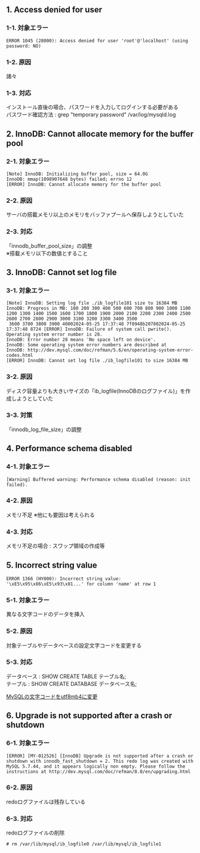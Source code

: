 ## 1. Access denied for user
### 1-1. 対象エラー
```
ERROR 1045 (28000): Access denied for user 'root'@'localhost' (using password: NO)
```

### 1-2. 原因
諸々  

### 1-3. 対応
インストール直後の場合、パスワードを入力してログインする必要がある  
パスワード確認方法 : grep "temporary password" /var/log/mysqld.log  


## 2. InnoDB: Cannot allocate memory for the buffer pool
### 2-1. 対象エラー
```
[Note] InnoDB: Initializing buffer pool, size = 64.0G
InnoDB: mmap(1098907648 bytes) failed; errno 12
[ERROR] InnoDB: Cannot allocate memory for the buffer pool
```

### 2-2. 原因
サーバの搭載メモリ以上のメモリをバッファプールへ保存しようとしていた  

### 2-3. 対応
「innodb_buffer_pool_size」の調整  
※搭載メモリ以下の数値とすること  


## 3. InnoDB: Cannot set log file
### 3-1. 対象エラー
```
[Note] InnoDB: Setting log file ./ib_logfile101 size to 16384 MB
InnoDB: Progress in MB: 100 200 300 400 500 600 700 800 900 1000 1100 1200 1300 1400 1500 1600 1700 1800 1900 2000 2100 2200 2300 2400 2500 2600 2700 2800 2900 3000 3100 3200 3300 3400 3500
 3600 3700 3800 3900 40002024-05-25 17:37:48 7f0948b207802024-05-25 17:37:48 8724 [ERROR] InnoDB: Failure of system call pwrite(). Operating system error number is 28.
InnoDB: Error number 28 means 'No space left on device'.
InnoDB: Some operating system error numbers are described at
InnoDB: http://dev.mysql.com/doc/refman/5.6/en/operating-system-error-codes.html
[ERROR] InnoDB: Cannot set log file ./ib_logfile101 to size 16384 MB
```

### 3-2. 原因  
ディスク容量よりも大きいサイズの「ib_logfile(InnoDBのログファイル)」を作成しようとしていた  

### 3-3. 対策  
「innodb_log_file_size」の調整  


## 4. Performance schema disabled
### 4-1. 対象エラー
```
[Warning] Buffered warning: Performance schema disabled (reason: init failed).
```

### 4-2. 原因 
メモリ不足  ※他にも要因は考えられる  

### 4-3. 対応
メモリ不足の場合 : スワップ領域の作成等  


## 5. Incorrect string value
```
ERROR 1366 (HY000): Incorrect string value: '\xE5\x95\x86\xE5\x93\x81...' for column 'name' at row 1
```

### 5-1. 対象エラー
異なる文字コードのデータを挿入  

### 5-2. 原因 
対象テーブルやデータベースの設定文字コードを変更する  

### 5-3. 対応
データベース : SHOW CREATE TABLE テーブル名;  
テーブル     : SHOW CREATE DATABASE データベース名;  

[MySQLの文字コードをutf8mb4に変更](https://qiita.com/decoch/items/bfa125ae45c16811536a)


## 6. Upgrade is not supported after a crash or shutdown
### 6-1. 対象エラー
```
[ERROR] [MY-012526] [InnoDB] Upgrade is not supported after a crash or shutdown with innodb_fast_shutdown = 2. This redo log was created with MySQL 5.7.44, and it appears logically non empty. Please follow the instructions at http://dev.mysql.com/doc/refman/8.0/en/upgrading.html
```

### 6-2. 原因  
  redoログファイルは残存している

### 6-3. 対応
redoログファイルの削除
```
# rm /var/lib/mysql/ib_logfile0 /var/lib/mysql/ib_logfile1
```